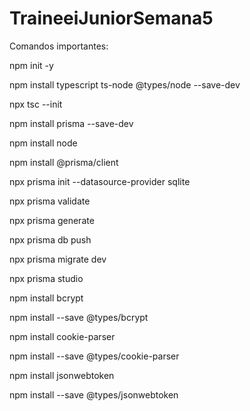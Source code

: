 # TraineeiJuniorSemana5

Comandos importantes:

  npm init -y

  npm install typescript ts-node @types/node --save-dev
  
  npx tsc --init
  
  npm install prisma --save-dev
  
  npm install node
  
  npm install @prisma/client
  
  npx prisma init --datasource-provider sqlite

  npx prisma validate

  npx prisma generate

  npx prisma db push

  npx prisma migrate dev

  npx prisma studio

  npm install bcrypt

  npm install --save @types/bcrypt

  npm install cookie-parser

  npm install --save @types/cookie-parser

  npm install jsonwebtoken

  npm install --save @types/jsonwebtoken
